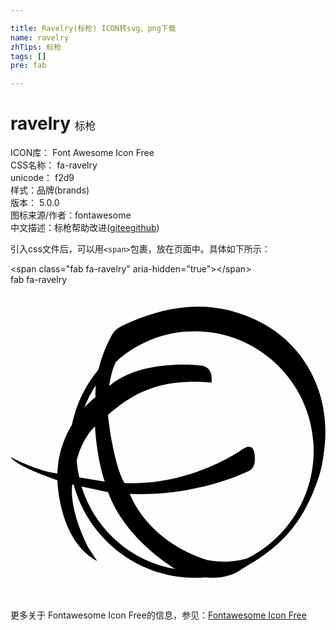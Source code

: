 ```yaml
---

title: Ravelry(标枪) ICON转svg、png下载
name: ravelry
zhTips: 标枪
tags: []
pre: fab

---
```


# ravelry  <small style="font-size: 60%;font-weight: 100">标枪</small>


<div class="detail-page">
<p>
<span>
ICON库：
<span class="badge-secondary badge">Font Awesome Icon Free</span> 
</span>
<br/>
<span>
CSS名称：
<span class="badge-secondary badge">fa-ravelry</span> 
</span>
<br/>
<span>
unicode：
<span class="badge-secondary badge">f2d9</span> 
<copy-btn content='f2d9' btn-title=""></copy-btn>
<copy-btn :content='String.fromCodePoint(parseInt("f2d9", 16))' btn-title="复制U"></copy-btn>
</span><br/><span>样式：<span class="badge-light badge">品牌(brands)</span></span>
<br/>
<span>
版本：
<span class="badge-secondary badge">5.0.0</span> 
</span>
<br/>
<span>图标来源/作者：<span class="badge-light badge">fontawesome</span></span> 
<br/>
<span class="zh-detail">中文描述：<span class="badge-primary badge">标枪</span><span class="help-link"><span>帮助改进</span>(<a href="https://gitee.com/liuwave/icon-helper/edit/master/json/fontawesome/brands/ravelry.json" target="_blank" rel="noopener noreferrer">gitee</a><a href="https://github.com/liuwave/icon-helper/edit/master/json/fontawesome/brands/ravelry.json" target="_blank" rel="noopener noreferrer">github</a></span>)</span><br/>
</p>
</div>
<div class="alert alert-dark">
  <i class="fab fa-ravelry fa-xs"></i>
  <i class="fab fa-ravelry fa-sm"></i>
  <i class="fab fa-ravelry fa-lg"></i>
  <i class="fab fa-ravelry fa-2x"></i>
  <i class="fab fa-ravelry fa-3x"></i>
  <i class="fab fa-ravelry fa-5x"></i>
  <i class="fab fa-ravelry fa-7x"></i>
</div>
<div>
  <p>引入css文件后，可以用<code>&lt;span&gt;</code>包裹，放在页面中。具体如下所示：    
  </p>
  <div class="alert alert-primary" style="font-size: 14px">
    &lt;span class="fab fa-ravelry" aria-hidden="true"&gt;&lt;/span&gt;
    <copy-btn content='<span class="fab fa-ravelry" aria-hidden="true"></span>'></copy-btn>
  </div>
  <div class="alert alert-secondary">
    <i class="fab fa-ravelry"
    style="font-size: 24px"
    aria-hidden="true"></i> fab fa-ravelry
    <copy-btn content="fab fa-ravelry" btn-title="复制图标名称"></copy-btn>
  </div>
</div>
<div id="svg" class="svg-wrap">
<svg xmlns="http://www.w3.org/2000/svg" viewBox="0 0 512 512"><path d="M407.4 61.5C331.6 22.1 257.8 31 182.9 66c-11.3 5.2-15.5 10.6-19.9 19-10.3 19.2-16.2 37.4-19.9 52.7-21.2 25.6-36.4 56.1-43.3 89.9-10.6 18-20.9 41.4-23.1 71.4 0 0-.7 7.6-.5 7.9-35.3-4.6-76.2-27-76.2-27 9.1 14.5 61.3 32.3 76.3 37.9 0 0 1.7 98 64.5 131.2-11.3-17.2-13.3-20.2-13.3-20.2S94.8 369 100.4 324.7c.7 0 1.5.2 2.2.2 23.9 87.4 103.2 151.4 196.9 151.4 6.2 0 12.1-.2 18-.7 14 1.5 27.6.5 40.1-3.9 6.9-2.2 13.8-6.4 20.2-10.8 70.2-39.1 100.9-82 123.1-147.7 5.4-16 8.1-35.5 9.8-52.2 8.7-82.3-30.6-161.6-103.3-199.5zM138.8 163.2s-1.2 12.3-.7 19.7c-3.4 2.5-10.1 8.1-18.2 16.7 5.2-12.8 11.3-25.1 18.9-36.4zm-31.2 121.9c4.4-17.2 13.3-39.1 29.8-55.1 0 0 1.7 48 15.8 90.1l-41.4-6.9c-2.2-9.2-3.5-18.5-4.2-28.1zm7.9 42.8c14.8 3.2 34 7.6 43.1 9.1 27.3 76.8 108.3 124.3 108.3 124.3 1 .5 1.7.7 2.7 1-73.1-11.6-132.7-64.7-154.1-134.4zM386 444.1c-14.5 4.7-36.2 8.4-64.7 3.7 0 0-91.1-23.1-127.5-107.8 38.2.7 52.4-.2 78-3.9 39.4-5.7 79-16.2 115-33 11.8-5.4 11.1-19.4 9.6-29.8-2-12.8-11.1-12.1-21.4-4.7 0 0-82 58.6-189.8 53.7-18.7-32-26.8-110.8-26.8-110.8 41.4-35.2 83.2-59.6 168.4-52.4.2-6.4 3-27.1-20.4-28.1 0 0-93.5-11.1-146 33.5 2.5-16.5 5.9-29.3 11.1-39.4 34.2-30.8 79-49.5 128.3-49.5 106.4 0 193 87.1 193 194.5-.2 76-43.8 142-106.8 174z"/></svg>
</div>
<detail full-name='fa-ravelry'></detail>
    
<div><p>更多关于  Fontawesome Icon Free的信息，参见：<a target="_blank" href="https://iconhelper.cn/fontawesome.html">Fontawesome Icon Free</a>
</p></div>
